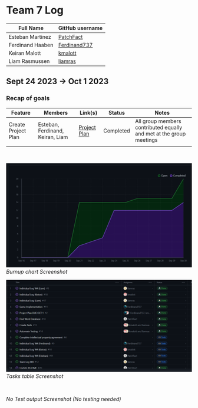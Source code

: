 # Team 7 Log

| Full Name        | GitHub username                                 |
| ---------------- | ----------------------------------------------- |
| Esteban Martinez | [PatchFact](https://github.com/PatchFact)       |
| Ferdinand Haaben | [Ferdinand737](https://github.com/Ferdinand737) |
| Keiran Malott    | [kmalott](https://github.com/kmalott)           |
| Liam Rasmussen   | [liamras](https://github.com/liamras)           |

## Sept 24 2023 -> Oct 1 2023

### Recap of goals

| Feature                   | Members       | Link(s)                   | Status    | Notes |
| ------------------------- | ------------- | ------------------------- | --------- | ----- |
| Create Project Plan       | Esteban, Ferdinand, Keiran, Liam | [Project Plan][1] | Completed | All group members contributed equally and met at the group meetings |
|                           |               |                           |           |       |

[1]: https://github.com/COSC-499-W2023/word-chain-exercise-team-7/issues/11

<br>

![table-screenshot](../../img/burnup-4.png)
<br>
_Burnup chart Screenshot_

![table-screenshot](../../img/table-4.png)
<br>
_Tasks table Screenshot_

<br>

_No Test output Screenshot (No testing needed)_
